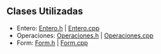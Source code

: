 ## Clases Utilizadas
- Entero: [Entero.h](https://github.com/JoseAndresHV-UPSA/estructura-datos-si210/blob/master/ENTEROS/Entero.h) | [Entero.cpp](https://github.com/JoseAndresHV-UPSA/estructura-datos-si210/blob/master/ENTEROS/Entero.cpp)
- Operaciones: [Operaciones.h](https://github.com/JoseAndresHV-UPSA/estructura-datos-si210/blob/master/ENTEROS/Operaciones.h) | [Operaciones.cpp](https://github.com/JoseAndresHV-UPSA/estructura-datos-si210/blob/master/ENTEROS/Operaciones.cpp)
- Form: [Form.h](https://github.com/JoseAndresHV-UPSA/estructura-datos-si210/blob/master/ENTEROS/MyForm.h) | [Form.cpp](https://github.com/JoseAndresHV-UPSA/estructura-datos-si210/blob/master/ENTEROS/MyForm.cpp)

